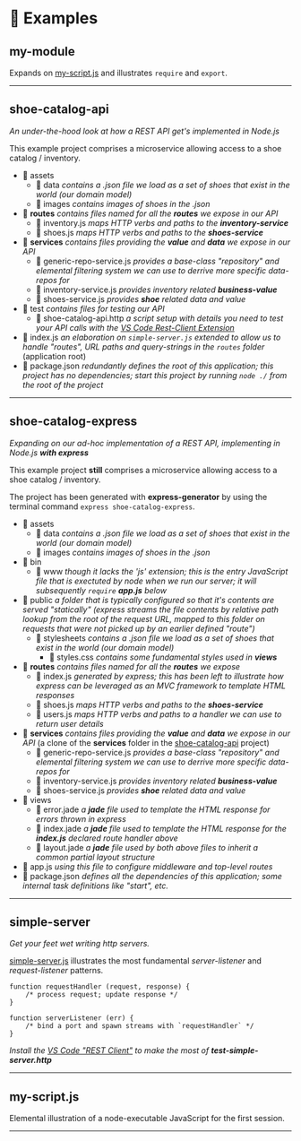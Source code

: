 # 🎯 Examples

## my-module

Expands on [my-script.js](#my-script-js) and illustrates `require` and `export`.

----

## shoe-catalog-api

*An under-the-hood look at how a REST API get's implemented in Node.js*

This example project comprises a microservice allowing access to a shoe catalog / inventory.

* 📂 assets
  * 📂 data *contains a .json file we load as a set of shoes that exist in the world (our domain model)*
  * 📂 images *contains images of shoes in the .json*
* 📂 **routes** *contains files named for all the **routes** we expose in our API*
  * 📄 inventory.js *maps HTTP verbs and paths to the **inventory-service***
  * 📄 shoes.js *maps HTTP verbs and paths to the **shoes-service***
* 📂 **services** *contains files providing the **value** and **data** we expose in our API*
  * 📄 generic-repo-service.js *provides a base-class "repository" and elemental filtering system we can use to derrive more specific data-repos for*
  * 📄 inventory-service.js *provides inventory related **business-value***
  * 📄 shoes-service.js *provides **shoe** related data and value*
* 📂 test *contains files for testing our API*
  * 📄 shoe-catalog-api.http *a script setup with details you need to test your API calls with the [VS Code Rest-Client Extension](https://marketplace.visualstudio.com/items?itemName=humao.rest-client)*
* 📄 index.js *an elaboration on `simple-server.js` extended to allow us to handle "routes", URL paths and query-strings in the `routes` folder* (application root)
* 📄 package.json *redundantly defines the root of this application; this project has no dependencies; start this project by running `node ./` from the root of the project*


----

## shoe-catalog-express

*Expanding on our ad-hoc implementation of a REST API, implementing in Node.js **with express***

This example project **still** comprises a microservice allowing access to a shoe catalog / inventory.

The project has been generated with **express-generator** by using the terminal command `express shoe-catalog-express`.

* 📂 assets
  * 📂 data *contains a .json file we load as a set of shoes that exist in the world (our domain model)*
  * 📂 images *contains images of shoes in the .json*
* 📂 bin
  * 📄 www *though it lacks the 'js' extension; this is the entry JavaScript file that is exectuted by node when we run our server; it will subsequently `require` **app.js** below*
* 📂 public *a folder that is typically configured so that it's contents are served "statically" (express streams the file contents by relative path lookup from the root of the request URL, mapped to this folder on requests that were not picked up by an earlier defined "route")*
  * 📂 stylesheets *contains a .json file we load as a set of shoes that exist in the world (our domain model)*
    * 📄 styles.css *contains some fundamental styles used in **views***
* 📂 **routes** *contains files named for all the **routes** we expose*
  * 📄 index.js *generated by express; this has been left to illustrate how express can be leveraged as an MVC framework to template HTML responses*
  * 📄 shoes.js *maps HTTP verbs and paths to the **shoes-service***
  * 📄 users.js *maps HTTP verbs and paths to a handler we can use to return user details*
* 📂 **services** *contains files providing the **value** and **data** we expose in our API* (a clone of the **services** folder in the [shoe-catalog-api](#shoe-catalog-api) project)
  * 📄 generic-repo-service.js *provides a base-class "repository" and elemental filtering system we can use to derrive more specific data-repos for*
  * 📄 inventory-service.js *provides inventory related **business-value***
  * 📄 shoes-service.js *provides **shoe** related data and value*
* 📂 views
  * 📄 error.jade *a **jade** file used to template the HTML response for errors thrown in express*
  * 📄 index.jade *a **jade** file used to template the HTML response for the **index.js** declared route handler above*
  * 📄 layout.jade *a **jade** file used by both above files to inherit a common partial layout structure*
* 📄 app.js *using this file to configure middleware and top-level routes*
* 📄 package.json *defines all the dependencies of this application; some internal task definitions like "start", etc.*


----

## simple-server

*Get your feet wet writing http servers.*

[simple-server.js](simple-server.js) illustrates the most fundamental *server-listener* and *request-listener* patterns.


```
function requestHandler (request, response) {
    /* process request; update response */
}

function serverListener (err) {
    /* bind a port and spawn streams with `requestHandler` */
}
```

*Install the [VS Code "REST Client"](https://marketplace.visualstudio.com/items?itemName=humao.rest-client) to make the most of **test-simple-server.http***

---

## my-script.js

Elemental illustration of a node-executable JavaScript for the first session.

----